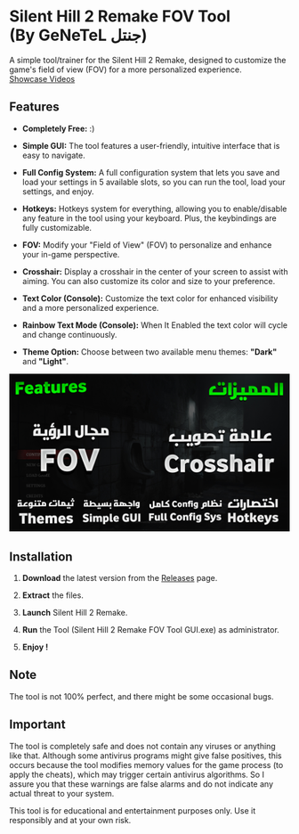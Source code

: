 # Silent Hill 2 Remake FOV Tool <br/>(By GeNeTeL جنتل) 

A simple tool/trainer for the Silent Hill 2 Remake, designed to customize the game's field of view (FOV) for a more personalized experience.
<br> [Showcase Videos](https://www.youtube.com)

## Features
- **Completely Free:** :)

- **Simple GUI:** The tool features a user-friendly, intuitive interface that is easy to navigate.

- **Full Config System:** A full configuration system that lets you save and load your settings in 5 available slots, so you can run the tool, load your settings, and enjoy.

- **Hotkeys:** Hotkeys system for everything, allowing you to enable/disable any feature in the tool using your keyboard. Plus, the keybindings are fully customizable.

- **FOV:** Modify your "Field of View" (FOV) to personalize and enhance your in-game perspective.
  
- **Crosshair:** Display a crosshair in the center of your screen to assist with aiming. You can also customize its color and size to your preference.

- **Text Color (Console):**  Customize the text color for enhanced visibility and a more personalized experience.

- **Rainbow Text Mode (Console):** When It Enabled the text color will cycle and change continuously.

- **Theme Option:** Choose between two available menu themes: **"Dark"** and **"Light"**.

![Features](https://github.com/iGeNeTeL/SH2FOV/blob/main/Images/Features.jpg)

## Installation
1. **Download** the latest version from the [Releases](https://github.com/iGeNeTeL/SH2FOV/releases) page.
   
2. **Extract** the files.
   
3. **Launch** Silent Hill 2 Remake.
   
4. **Run** the Tool (Silent Hill 2 Remake FOV Tool GUI.exe) as administrator.
   
5. **Enjoy !**


## Note
The tool is not 100% perfect, and there might be some occasional bugs.



## Important
The tool is completely safe and does not contain any viruses or anything like that. Although some antivirus programs might give false positives, this occurs because the tool modifies memory values for the game process (to apply the cheats), which may trigger certain antivirus algorithms. 
So I assure you that these warnings are false alarms and do not indicate any actual threat to your system.

This tool is for educational and entertainment purposes only. Use it responsibly and at your own risk.


